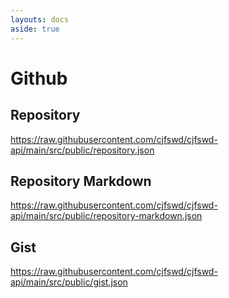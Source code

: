 ```yaml
---
layouts: docs
aside: true
---
```

# Github

## Repository
https://raw.githubusercontent.com/cjfswd/cjfswd-api/main/src/public/repository.json

## Repository Markdown
https://raw.githubusercontent.com/cjfswd/cjfswd-api/main/src/public/repository-markdown.json

## Gist
https://raw.githubusercontent.com/cjfswd/cjfswd-api/main/src/public/gist.json